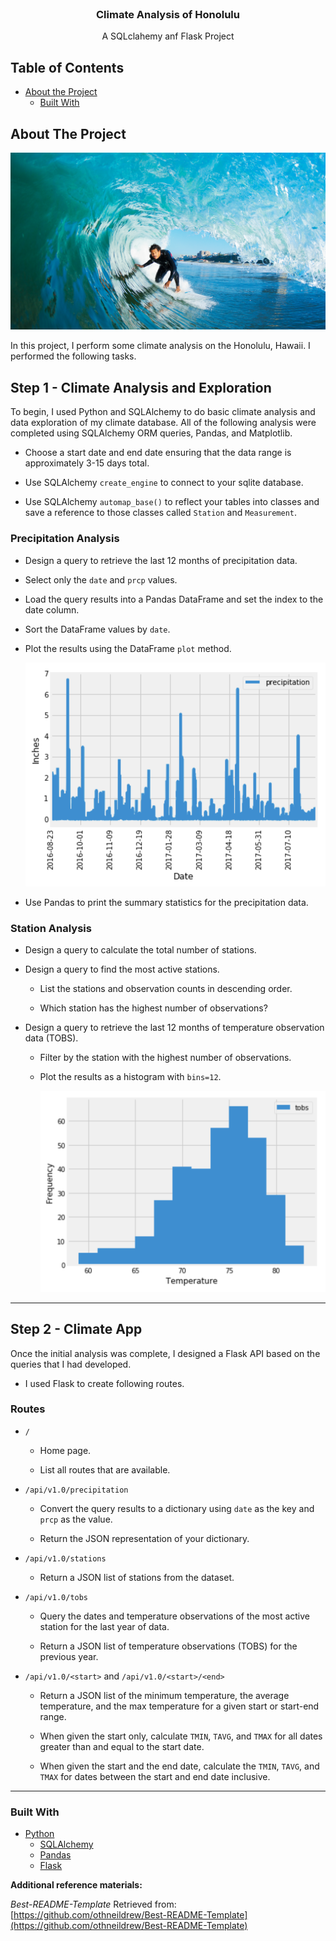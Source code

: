 <!---Project Logo -->
<br />
<p align="center">
  <h3 align="center">Climate Analysis of Honolulu</h3>
  <p align="center">
    A SQLclahemy anf Flask Project
    <br />
</p>
</p>


<!-- TABLE OF CONTENTS -->
## Table of Contents

* [About the Project](#about-the-project)
  * [Built With](#built-with)

<!-- ABOUT THE PROJECT -->
## About The Project

![surfs-up.png](Images/surfs-up.png)

In this project, I perform some climate analysis on the Honolulu, Hawaii. I performed the following tasks.

## Step 1 - Climate Analysis and Exploration

To begin, I used Python and SQLAlchemy to do basic climate analysis and data exploration of my climate database. All of the following analysis were completed using SQLAlchemy ORM queries, Pandas, and Matplotlib.

* Choose a start date and end date ensuring that the data range is approximately 3-15 days total.

* Use SQLAlchemy `create_engine` to connect to your sqlite database.

* Use SQLAlchemy `automap_base()` to reflect your tables into classes and save a reference to those classes called `Station` and `Measurement`.

### Precipitation Analysis

* Design a query to retrieve the last 12 months of precipitation data.

* Select only the `date` and `prcp` values.

* Load the query results into a Pandas DataFrame and set the index to the date column.

* Sort the DataFrame values by `date`.

* Plot the results using the DataFrame `plot` method.

  ![precipitation](Images/precipitation.png)

* Use Pandas to print the summary statistics for the precipitation data.

### Station Analysis

* Design a query to calculate the total number of stations.

* Design a query to find the most active stations.

  * List the stations and observation counts in descending order.

  * Which station has the highest number of observations?

* Design a query to retrieve the last 12 months of temperature observation data (TOBS).

  * Filter by the station with the highest number of observations.

  * Plot the results as a histogram with `bins=12`.

    ![station-histogram](Images/station-histogram.png)

- - -

## Step 2 - Climate App

Once the initial analysis was complete, I designed a Flask API based on the queries that I had developed.

* I used Flask to create following routes.

### Routes

* `/`

  * Home page.

  * List all routes that are available.

* `/api/v1.0/precipitation`

  * Convert the query results to a dictionary using `date` as the key and `prcp` as the value.

  * Return the JSON representation of your dictionary.

* `/api/v1.0/stations`

  * Return a JSON list of stations from the dataset.

* `/api/v1.0/tobs`
  * Query the dates and temperature observations of the most active station for the last year of data.
  
  * Return a JSON list of temperature observations (TOBS) for the previous year.

* `/api/v1.0/<start>` and `/api/v1.0/<start>/<end>`

  * Return a JSON list of the minimum temperature, the average temperature, and the max temperature for a given start or start-end range.

  * When given the start only, calculate `TMIN`, `TAVG`, and `TMAX` for all dates greater than and equal to the start date.

  * When given the start and the end date, calculate the `TMIN`, `TAVG`, and `TMAX` for dates between the start and end date inclusive.


- - -


### Built With
* [Python](https://www.python.org/about/)
  * [SQLAlchemy](https://docs.sqlalchemy.org/en/13/)
  * [Pandas](https://pandas.pydata.org/pandas-docs/stable/getting_started/index.html)
  * [Flask](https://flask-doc.readthedocs.io/en/latest/)



**Additional reference materials:**

_Best-README-Template_ Retrieved from: [https://github.com/othneildrew/Best-README-Template](https://github.com/othneildrew/Best-README-Template)






